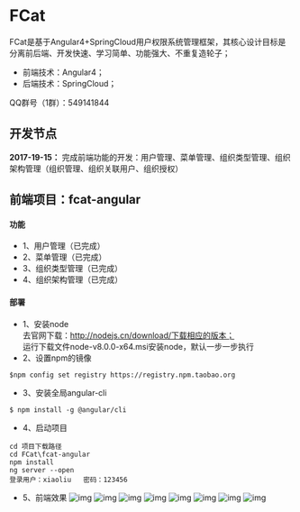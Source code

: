 #  **FCat** 
FCat是基于Angular4+SpringCloud用户权限系统管理框架，其核心设计目标是分离前后端、开发快速、学习简单、功能强大、不重复造轮子；
- 前端技术：Angular4；
- 后端技术：SpringCloud；

QQ群号（1群）：549141844

## 开发节点
  **2017-19-15：** 完成前端功能的开发：用户管理、菜单管理、组织类型管理、组织架构管理（组织管理、组织关联用户、组织授权）   
    

## 前端项目：fcat-angular
#### 功能
- 1、用户管理（已完成）
- 2、菜单管理（已完成）
- 3、组织类型管理（已完成）
- 4、组织架构管理（已完成）

#### 部署
- 1、安装node  
去官网下载：http://nodejs.cn/download/下载相应的版本；  
运行下载文件node-v8.0.0-x64.msi安装node，默认一步一步执行  
- 2、设置npm的镜像  
```
$npm config set registry https://registry.npm.taobao.org
```
- 3、安装全局angular-cli
```
$ npm install -g @angular/cli
```

- 4、启动项目
```
cd 项目下载路径
cd FCat\fcat-angular
npm install
ng server --open
登录用户：xiaoliu   密码：123456
```


- 5、前端效果
![img](http://upload-images.jianshu.io/upload_images/6756205-77654260d96f4a5f.jpg?imageMogr2/auto-orient/strip%7CimageView2/2/w/1240)
![img](http://upload-images.jianshu.io/upload_images/6756205-34394cea5f742c60.jpg?imageMogr2/auto-orient/strip%7CimageView2/2/w/1240)
![img](http://upload-images.jianshu.io/upload_images/6756205-9d04f049e89ac986.jpg?imageMogr2/auto-orient/strip%7CimageView2/2/w/1240)
![img](http://upload-images.jianshu.io/upload_images/6756205-065369a0f34f4cfa.jpg?imageMogr2/auto-orient/strip%7CimageView2/2/w/1240)
![img](http://upload-images.jianshu.io/upload_images/6756205-9c372a7abfce3674.jpg?imageMogr2/auto-orient/strip%7CimageView2/2/w/1240)
![img](http://upload-images.jianshu.io/upload_images/6756205-ae87eb83261dc2b7.png?imageMogr2/auto-orient/strip%7CimageView2/2/w/1240)
![img](http://upload-images.jianshu.io/upload_images/6756205-5735e4281266cd28.jpg?imageMogr2/auto-orient/strip%7CimageView2/2/w/1240)
![img](http://upload-images.jianshu.io/upload_images/6756205-97b82ad220708088.jpg?imageMogr2/auto-orient/strip%7CimageView2/2/w/1240)